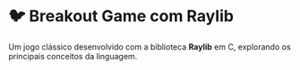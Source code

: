 # 🐦 Breakout Game com Raylib

Um jogo clássico desenvolvido com a biblioteca **Raylib** em C, explorando os principais conceitos da linguagem.

